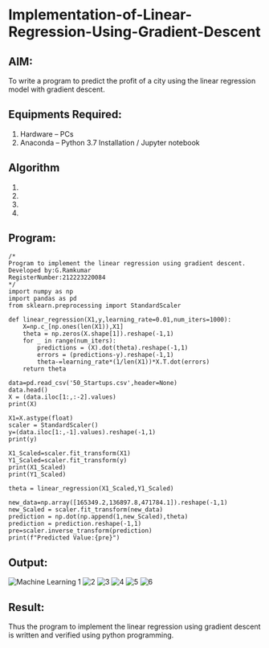 # Implementation-of-Linear-Regression-Using-Gradient-Descent

## AIM:
To write a program to predict the profit of a city using the linear regression model with gradient descent.

## Equipments Required:
1. Hardware – PCs
2. Anaconda – Python 3.7 Installation / Jupyter notebook

## Algorithm
1. 
2. 
3. 
4. 

## Program:
```
/*
Program to implement the linear regression using gradient descent.
Developed by:G.Ramkumar
RegisterNumber:212223220084
*/
import numpy as np
import pandas as pd
from sklearn.preprocessing import StandardScaler

def linear_regression(X1,y,learning_rate=0.01,num_iters=1000):
    X=np.c_[np.ones(len(X1)),X1]
    theta = np.zeros(X.shape[1]).reshape(-1,1)
    for _ in range(num_iters):
        predictions = (X).dot(theta).reshape(-1,1)
        errors = (predictions-y).reshape(-1,1)
        theta-=learning_rate*(1/len(X1))*X.T.dot(errors)
    return theta
    
data=pd.read_csv('50_Startups.csv',header=None)
data.head()
X = (data.iloc[1:,:-2].values)
print(X)

X1=X.astype(float)
scaler = StandardScaler()
y=(data.iloc[1:,-1].values).reshape(-1,1)
print(y)

X1_Scaled=scaler.fit_transform(X1)
Y1_Scaled=scaler.fit_transform(y)
print(X1_Scaled)
print(Y1_Scaled)

theta = linear_regression(X1_Scaled,Y1_Scaled)

new_data=np.array([165349.2,136897.8,471784.1]).reshape(-1,1)
new_Scaled = scaler.fit_transform(new_data)
prediction = np.dot(np.append(1,new_Scaled),theta)
prediction = prediction.reshape(-1,1)
pre=scaler.inverse_transform(prediction)
print(f"Predicted Value:{pre}")
```

## Output:
![Machine Learning 1](https://github.com/RamkumarGunasekaran/Implementation-of-Linear-Regression-Using-Gradient-Descent/assets/144870820/7fcbc1d1-43dc-43ed-ae21-6868878c6ef8)
![2](https://github.com/RamkumarGunasekaran/Implementation-of-Linear-Regression-Using-Gradient-Descent/assets/144870820/5bd92552-d361-41cf-8b3a-4cba9f359aca)
![3](https://github.com/RamkumarGunasekaran/Implementation-of-Linear-Regression-Using-Gradient-Descent/assets/144870820/c4ed46dd-719e-4205-848f-f04bb6cdb1f4)
![4](https://github.com/RamkumarGunasekaran/Implementation-of-Linear-Regression-Using-Gradient-Descent/assets/144870820/10c87e67-b003-468a-b739-e7d0a08d0d93)
![5](https://github.com/RamkumarGunasekaran/Implementation-of-Linear-Regression-Using-Gradient-Descent/assets/144870820/aca29fc8-5bfd-424b-93a5-5c236a3b2b59)
![6](https://github.com/RamkumarGunasekaran/Implementation-of-Linear-Regression-Using-Gradient-Descent/assets/144870820/2df83165-0ea3-4446-be9b-a028c075f254)




## Result:
Thus the program to implement the linear regression using gradient descent is written and verified using python programming.
